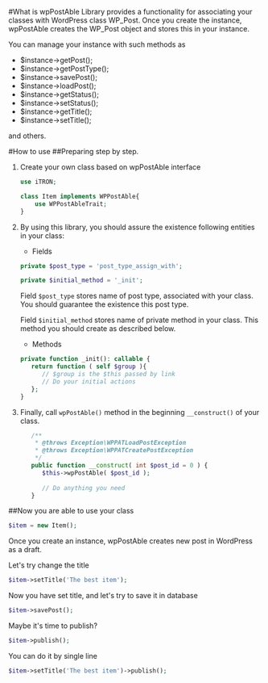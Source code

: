 #What is wpPostAble
Library provides a functionality for associating your classes with WordPress class WP_Post.
Once you create the instance, wpPostAble creates the WP_Post object and stores this in your instance.

You can manage your instance with such methods as

- $instance->getPost();
- $instance->getPostType();
- $instance->savePost();
- $instance->loadPost();
- $instance->getStatus();
- $instance->setStatus();
- $instance->getTitle();
- $instance->setTitle();

and others.

#How to use
##Preparing step by step.

1. Create your own class based on wpPostAble interface

    ```php
    use iTRON;
    
    class Item implements WPPostAble{
        use WPPostAbleTrait;
    }
    ```

2. By using this library, you should assure the existence following entities in your class:

   - Fields
     
    ```php
    private $post_type = 'post_type_assign_with';
    
    private $initial_method = '_init';
    ```
   
   Field `$post_type` stores name of post type, associated with your class. You should guarantee the existence this post type.
   
   Field `$initial_method` stores name of private method in your class. This method you should create as described below.

   - Methods
   ```php
   private function _init(): callable {
      return function ( self $group ){
         // $group is the $this passed by link
         // Do your initial actions
      };
   }
   ```
   
3. Finally, call `wpPostAble()` method in the beginning `__construct()` of your class.
   ```php
      /**
       * @throws Exception\WPPATLoadPostException
       * @throws Exception\WPPATCreatePostException
       */
      public function __construct( int $post_id = 0 ) {
         $this->wpPostAble( $post_id );
         
         // Do anything you need
      }
   ```

##Now you are able to use your class
```php
$item = new Item();
```

Once you create an instance, wpPostAble creates new post in WordPress as a draft.

Let's try change the title
```php
$item->setTitle('The best item');
```
Now you have set title, and let's try to save it in database
```php
$item->savePost();
```

Maybe it's time to publish?
```php
$item->publish();
```

You can do it by single line
```php
$item->setTitle('The best item')->publish();
```
